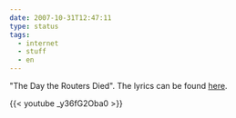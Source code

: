 ```yaml
---
date: 2007-10-31T12:47:11
type: status
tags:
  - internet
  - stuff
  - en
---
```

"The Day the Routers Died". The lyrics can be found [here](https://www.secret-wg.org/2012/04/10/the-day-the-routers-died/).

{{< youtube _y36fG2Oba0 >}}
